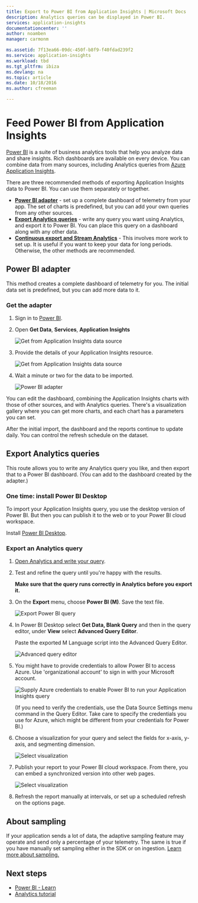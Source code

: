 ```yaml
---
title: Export to Power BI from Application Insights | Microsoft Docs
description: Analytics queries can be displayed in Power BI.
services: application-insights
documentationcenter: ''
author: noamben
manager: carmonm

ms.assetid: 7f13ea66-09dc-450f-b8f9-f40fdad239f2
ms.service: application-insights
ms.workload: tbd
ms.tgt_pltfrm: ibiza
ms.devlang: na
ms.topic: article
ms.date: 10/18/2016
ms.author: cfreeman

---
```

# Feed Power BI from Application Insights
[Power BI](http://www.powerbi.com/) is a suite of business analytics tools that help you analyze data and share insights. Rich dashboards are available on every device. You can combine data from many sources, including Analytics queries from [Azure Application Insights](app-insights-overview.md).

There are three recommended methods of exporting Application Insights data to Power BI. You can use them separately or together.

* [**Power BI adapter**](#power-pi-adapter) - set up a complete dashboard of telemetry from your app. The set of charts is predefined, but you can add your own queries from any other sources.
* [**Export Analytics queries**](#export-analytics-queries) - write any query you want using Analytics, and export it to Power BI. You can place this query on a dashboard along with any other data.
* [**Continuous export and Stream Analytics**](app-insights-export-stream-analytics.md) - This involves more work to set up. It is useful if you want to keep your data for long periods. Otherwise, the other methods are recommended.

## Power BI adapter
This method creates a complete dashboard of telemetry for you. The initial data set is predefined, but you can add more data to it.

### Get the adapter
1. Sign in to [Power BI](https://app.powerbi.com/).
2. Open **Get Data**, **Services**, **Application Insights**
   
    ![Get from Application Insights data source](./media/app-insights-export-power-bi/power-bi-adapter.png)
3. Provide the details of your Application Insights resource.
   
    ![Get from Application Insights data source](./media/app-insights-export-power-bi/azure-subscription-resource-group-name.png)
4. Wait a minute or two for the data to be imported.
   
    ![Power BI adapter](./media/app-insights-export-power-bi/010.png)

You can edit the dashboard, combining the Application Insights charts with those of other sources, and with Analytics queries. There's a visualization gallery where you can get more charts, and each chart has a parameters you can set.

After the initial import, the dashboard and the reports continue to update daily. You can control the refresh schedule on the dataset.

## Export Analytics queries
This route allows you to write any Analytics query you like, and then export that to a Power BI dashboard. (You can add to the dashboard created by the adapter.)

### One time: install Power BI Desktop
To import your Application Insights query, you use the desktop version of Power BI. But then you can publish it to the web or to your Power BI cloud workspace. 

Install [Power BI Desktop](https://powerbi.microsoft.com/en-us/desktop/).

### Export an Analytics query
1. [Open Analytics and write your query](app-insights-analytics-tour.md).
2. Test and refine the query until you're happy with the results.

   **Make sure that the query runs correctly in Analytics before you export it.**
3. On the **Export** menu, choose **Power BI (M)**. Save the text file.
   
    ![Export Power BI query](./media/app-insights-export-power-bi/analytics-export-power-bi.png)
4. In Power BI Desktop select **Get Data, Blank Query** and then in the query editor, under **View** select **Advanced Query Editor**.

    Paste the exported M Language script into the Advanced Query Editor.

    ![Advanced query editor](./media/app-insights-export-power-bi/power-bi-import-analytics-query.png)

1. You might have to provide credentials to allow Power BI to access Azure. Use 'organizational account' to sign in with your Microsoft account.
   
    ![Supply Azure credentials to enable Power BI to run your Application Insights query](./media/app-insights-export-power-bi/power-bi-import-sign-in.png)

    (If you need to verify the credentials, use the Data Source Settings menu command in the Query Editor. Take care to specify the credentials you use for Azure, which might be different from your credentials for Power BI.)
2. Choose a visualization for your query and select the fields for x-axis, y-axis, and segmenting dimension.
   
    ![Select visualization](./media/app-insights-export-power-bi/power-bi-analytics-visualize.png)
3. Publish your report to your Power BI cloud workspace. From there, you can embed a synchronized version into other web pages.
   
    ![Select visualization](./media/app-insights-export-power-bi/publish-power-bi.png)
4. Refresh the report manually at intervals, or set up a scheduled refresh on the options page.

## About sampling
If your application sends a lot of data, the adaptive sampling feature may operate and send only a percentage of your telemetry. The same is true if you have manually set sampling either in the SDK or on ingestion. [Learn more about sampling.](app-insights-sampling.md)

## Next steps
* [Power BI - Learn](http://www.powerbi.com/learning/)
* [Analytics tutorial](app-insights-analytics-tour.md)

